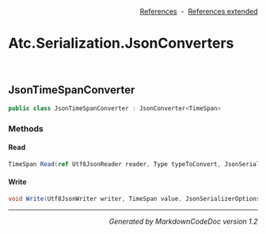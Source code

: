 <div style='text-align: right'>

[References](Index.md)&nbsp;&nbsp;-&nbsp;&nbsp;[References extended](IndexExtended.md)
</div>

# Atc.Serialization.JsonConverters

<br />


## JsonTimeSpanConverter

```csharp
public class JsonTimeSpanConverter : JsonConverter<TimeSpan>
```

### Methods


#### Read

```csharp
TimeSpan Read(ref Utf8JsonReader reader, Type typeToConvert, JsonSerializerOptions options)
```
#### Write

```csharp
void Write(Utf8JsonWriter writer, TimeSpan value, JsonSerializerOptions options)
```
<hr /><div style='text-align: right'><i>Generated by MarkdownCodeDoc version 1.2</i></div>
